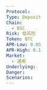 ```yaml
---
Protocol: 
Type: Deposit
Chain:
  - BSC
Risk: 低风险
Token: BTC
APR-Low: 0.05
APR-High: 0.1
Market:
  - 通用
Underlying: 
Danger: 
Scenarios:
---
```


